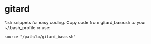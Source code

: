 gitard
======

*.sh snippets for easy coding.
Copy code from gitard_base.sh to your ~/.bash_profile or use:

    source "/path/to/gitard_base.sh"
